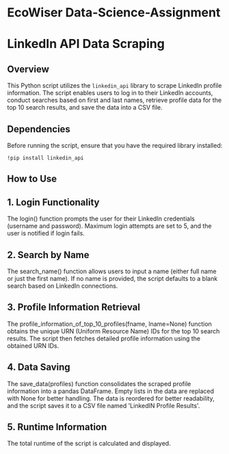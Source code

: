 # EcoWiser Data-Science-Assignment
# LinkedIn API Data Scraping

## Overview
This Python script utilizes the `linkedin_api` library to scrape LinkedIn profile information. The script enables users to log in to their LinkedIn accounts, conduct searches based on first and last names, retrieve profile data for the top 10 search results, and save the data into a CSV file.

## Dependencies
Before running the script, ensure that you have the required library installed:

`!pip install linkedin_api`

## How to Use
## 1. Login Functionality
The login() function prompts the user for their LinkedIn credentials (username and password).
Maximum login attempts are set to 5, and the user is notified if login fails.

## 2. Search by Name
The search_name() function allows users to input a name (either full name or just the first name).
If no name is provided, the script defaults to a blank search based on LinkedIn connections.

## 3. Profile Information Retrieval
The profile_information_of_top_10_profiles(fname, lname=None) function obtains the unique URN (Uniform Resource Name) IDs for the top 10 search results.
The script then fetches detailed profile information using the obtained URN IDs.

## 4. Data Saving
The save_data(profiles) function consolidates the scraped profile information into a pandas DataFrame.
Empty lists in the data are replaced with None for better handling.
The data is reordered for better readability, and the script saves it to a CSV file named 'LinkedIN Profile Results'.

## 5. Runtime Information
The total runtime of the script is calculated and displayed.

